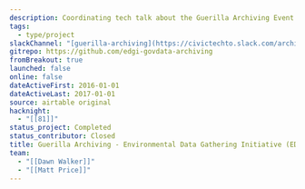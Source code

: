 ```yaml
---
description: Coordinating tech talk about the Guerilla Archiving Event to support Internet Archive's End of Term harvesting project.
tags:
  - type/project
slackChannel: "[guerilla-archiving](https://civictechto.slack.com/archives/C3BMND03V)"
gitrepo: https://github.com/edgi-govdata-archiving
fromBreakout: true
launched: false
online: false
dateActiveFirst: 2016-01-01
dateActiveLast: 2017-01-01
source: airtable original
hacknight:
  - "[[81]]"
status_project: Completed
status_contributor: Closed
title: Guerilla Archiving - Environmental Data Gathering Initiative (EDGI)
team:
  - "[[Dawn Walker]]"
  - "[[Matt Price]]"
---
```

